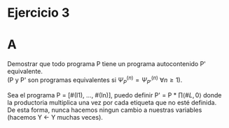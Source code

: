# Ejercicio 3
# A
Demostrar que todo programa P tiene un programa autocontenido P' equivalente.  
(P y P' son programas equivalentes si $\Psi_{P}^{(n)} = \Psi_{P'}^{(n)} \  ∀ n \geq 1$).  

Sea el programa P = [#(I1), ..., #(In)], puedo definir P' = P * $\prod⟨\#L, 0⟩$ donde la productoria multiplica una vez por cada etiqueta que no esté definida.  
De esta forma, nunca hacemos ningun cambio a nuestras variables (hacemos Y ← Y muchas veces).  

